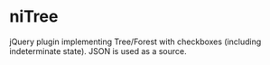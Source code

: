 niTree
======

jQuery plugin implementing Tree/Forest with checkboxes (including indeterminate state). JSON is used as a source.
